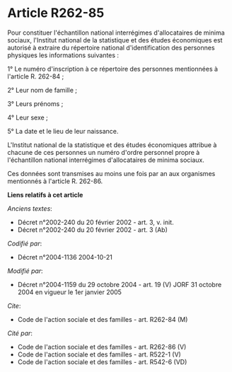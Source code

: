 # Article R262-85

Pour constituer l'échantillon national interrégimes d'allocataires de minima sociaux, l'Institut national de la statistique
et des études économiques est autorisé à extraire du répertoire national d'identification des personnes physiques les
informations suivantes :

1° Le numéro d'inscription à ce répertoire des personnes mentionnées à l'article R. 262-84 ;

2° Leur nom de famille ;

3° Leurs prénoms ;

4° Leur sexe ;

5° La date et le lieu de leur naissance.

L'Institut national de la statistique et des études économiques attribue à chacune de ces personnes un numéro d'ordre
personnel propre à l'échantillon national interrégimes d'allocataires de minima sociaux.

Ces données sont transmises au moins une fois par an aux organismes mentionnés à l'article R. 262-86.

**Liens relatifs à cet article**

_Anciens textes_:

  - Décret n°2002-240 du 20 février 2002 - art. 3, v. init.
  - Décret n°2002-240 du 20 février 2002 - art. 3 (Ab)

_Codifié par_:

  - Décret n°2004-1136 2004-10-21

_Modifié par_:

  - Décret n°2004-1159 du 29 octobre 2004 - art. 19 (V) JORF 31 octobre 2004 en vigueur le 1er janvier 2005

_Cite_:

  - Code de l'action sociale et des familles - art. R262-84 (M)

_Cité par_:

  - Code de l'action sociale et des familles - art. R262-86 (V)
  - Code de l'action sociale et des familles - art. R522-1 (V)
  - Code de l'action sociale et des familles - art. R542-6 (VD)
